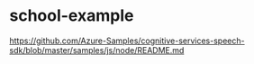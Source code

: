 # school-example
 
https://github.com/Azure-Samples/cognitive-services-speech-sdk/blob/master/samples/js/node/README.md